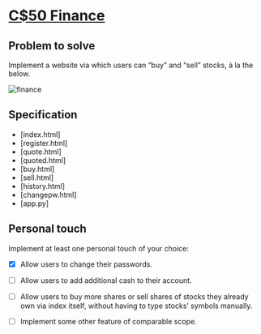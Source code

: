 # [C$50 Finance](https://cs50.harvard.edu/x/2024/psets/9/finance/#c50-finance)

## Problem to solve

Implement a website via which users can “buy” and “sell” stocks, à la the below.

![finance](https://cs50.harvard.edu/x/2024/psets/9/finance/finance_2024.png)

## Specification

  - [index.html]
  - [register.html]
  - [quote.html]
  - [quoted.html]
  - [buy.html]
  - [sell.html]
  - [history.html]
  - [changepw.html]
  - [app.py]

## Personal touch
Implement at least one personal touch of your choice:

- [x] Allow users to change their passwords.
- [ ] Allow users to add additional cash to their account.
- [ ] Allow users to buy more shares or sell shares of stocks they already own via index itself, without having to type stocks’ symbols manually.
- [ ] Implement some other feature of comparable scope.

